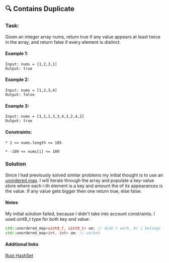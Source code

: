 ## :mag: Contains Duplicate

### Task:

Given an integer array nums, return true if any value appears at least twice in the array, and return false if every element is distinct.

#### Example 1:

```
Input: nums = [1,2,3,1]
Output: true
```

#### Example 2:

```
Input: nums = [1,2,3,4]
Output: false
```

#### Example 3:

```
Input: nums = [1,1,1,3,3,4,3,2,4,2]
Output: true
```

#### Constraints:

`* 1 <= nums.length <= 105`

`* -109 <= nums[i] <= 109`

### Solution

Since I had previously solved similar problems my initial thought is to use an [unordered map](https://www.geeksforgeeks.org/unordered_map-in-cpp-stl/). I will iterate through the array and populate a key-value store where each i-th element is a key and amount the of its appearances is the value. If any value gets bigger then one return true, else false.

#### Notes

My initial solution failed, because I didn't take into account constraints. I used uint8_t type for both key and value:

```c++
std::unordered_map<uint8_t, uint8_t> um; // didn't work, bc i belongs to {-9e10, 9e10}
std::unordered_map<int, int> um; // worked
```

#### Additional links

[Rust HashSet](https://doc.rust-lang.org/std/collections/struct.HashSet.html)
